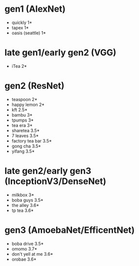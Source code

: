 gen1 (AlexNet)
==============
+ quickly 1*
+ tapex 1*
+ oasis (seattle) 1*

late gen1/early gen2 (VGG)
==========================
+ iTea 2*

gen2 (ResNet)
=============
+ teaspoon 2*
+ happy lemon 2*
+ kft 2.5*
+ bambu 3*
+ tpumps 3*
+ tea era 3*
+ sharetea 3.5*
+ 7 leaves 3.5*
+ factory tea bar 3.5*
+ gong cha 3.5*
+ yifang 3.5*

late gen2/early gen3 (InceptionV3/DenseNet)
================================
+ milkbox 3*
+ boba guys 3.5*
+ the alley 3.6*
+ tp tea 3.6*

gen3 (AmoebaNet/EfficentNet)
============================
+ boba drive 3.5*
+ omomo 3.7*
+ don't yell at me 3.6*
+ orobae 3.6*
